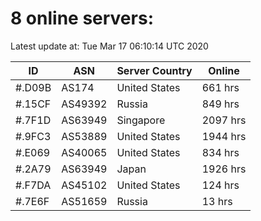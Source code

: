 # 8 online servers:

Latest update at: Tue Mar 17 06:10:14 UTC 2020

| ID | ASN | Server Country | Online |
| -- | --- | -------------- | ------ |
| #.D09B | AS174 | United States | 661 hrs |
| #.15CF | AS49392 | Russia | 849 hrs |
| #.7F1D | AS63949 | Singapore | 2097 hrs |
| #.9FC3 | AS53889 | United States | 1944 hrs |
| #.E069 | AS40065 | United States | 834 hrs |
| #.2A79 | AS63949 | Japan | 1926 hrs |
| #.F7DA | AS45102 | United States | 124 hrs |
| #.7E6F | AS51659 | Russia | 13 hrs |

